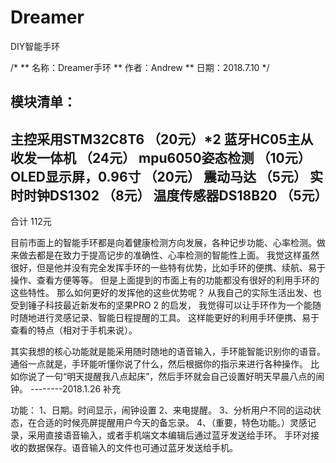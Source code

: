 # Dreamer
DIY智能手环

/*
** 名称：Dreamer手环
** 作者：Andrew
** 日期：2018.7.10
*/

模块清单：
----------------------------------
主控采用STM32C8T6      （20元）*2
蓝牙HC05主从收发一体机 （24元）
mpu6050姿态检测        （10元）
OLED显示屏，0.96寸     （20元）
震动马达               （5元）
实时时钟DS1302         （8元）
温度传感器DS18B20      （5元）
----------------------------------
合计                    112元



目前市面上的智能手环都是向着健康检测方向发展，各种记步功能、心率检测。做来做去都是在致力于提高记步的准确性、心率检测的智能性上面。
我觉这样虽然很好，但是他并没有完全发挥手环的一些特有优势，比如手环的便携、续航、易于操作、查看方便等等。
但是上面提到的市面上有的功能都没有很好的利用手环的这些特性。
那么如何更好的发挥他的这些优势呢？
从我自己的实际生活出发、也受到锤子科技最近新发布的坚果PRO 2 的启发，
我觉得可以让手环作为一个能随时随地进行灵感记录、智能日程提醒的工具。
这样能更好的利用手环便携、易于查看的特点（相对于手机来说）。

其实我想的核心功能就是能采用随时随地的语音输入，手环能智能识别你的语音。
通俗一点就是，手环能听懂你说了什么，然后根据你的指示来进行各种操作。
比如你说了一句“明天提醒我八点起床”，然后手环就会自己设置好明天早晨八点的闹钟。
--------2018.1.26 补充

功能：
1、日期。时间显示，闹钟设置
2、来电提醒。
3、分析用户不同的运动状态，在合适的时候亮屏提醒用户今天的备忘录。
4、（重要，特色功能。）灵感记录，采用直接语音输入，或者手机端文本编辑后通过蓝牙发送给手环。
手环对接收的数据保存。语音输入的文件也可通过蓝牙发送给手机。
